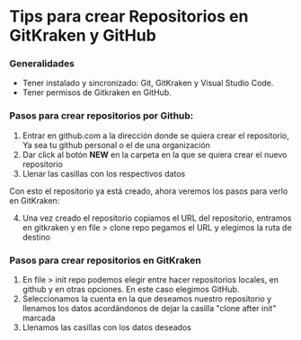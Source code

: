 # Tips para crear Repositorios en GitKraken y GitHub

### Generalidades
- Tener instalado y sincronizado: Git, GitKraken y Visual Studio Code.
- Tener permisos de Gitkraken en GitHub.

### Pasos para crear repositorios por Github:
1. Entrar en github.com a la dirección donde se quiera crear el repositorio, Ya sea tu github personal o el de una organización
2. Dar click al botón **NEW** en la carpeta en la que se quiera crear el nuevo repositorio
3. Llenar las casillas con los respectivos datos

Con esto el repositorio ya está creado, ahora veremos los pasos para verlo en GitKraken: 

4. Una vez creado el repositorio copiamos el URL del repositorio, entramos en gitkraken y en file > clone repo pegamos el URL y elegimos la ruta de destino

### Pasos para crear repositorios en GitKraken
1. En file > init repo podemos elegir entre hacer repositorios locales, en github y en otras opciones. En este caso elegimos GitHub.
2. Seleccionamos la cuenta en la que deseamos nuestro repositorio y llenamos los datos acordándonos de dejar la casilla "clone after init" marcada
3. Llenamos las casillas con los datos deseados